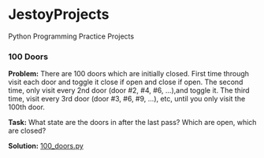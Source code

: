 # JestoyProjects
Python Programming Practice Projects

### 100 Doors

**Problem:** There are 100 doors which are initially closed. First time through visit each door and toggle it close if open and close if open. The second time, only visit every 2nd door (door #2, #4, #6, ...),and toggle it. The third time, visit every 3rd door (door #3, #6, #9, ...), etc, until you only visit the 100th door.

**Task:**  What state are the doors in after the last pass? Which are open, which are closed?

**Solution:** [100_doors.py](https://github.com/jestoy0514/JestoyProjects/tree/master/100_Doors)
